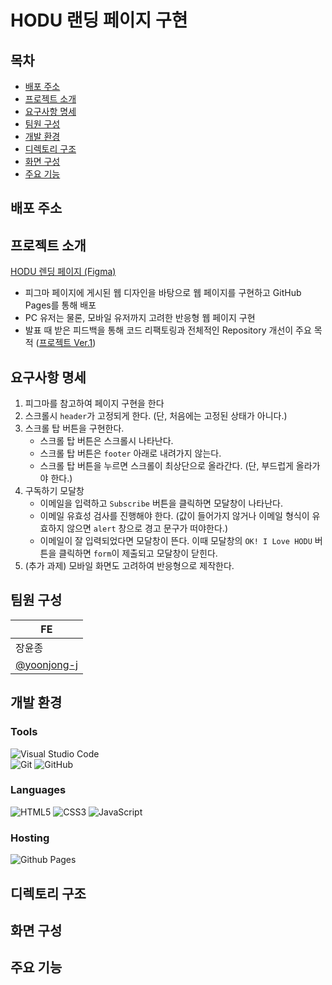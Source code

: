 # HODU 랜딩 페이지 구현

## 목차

- [배포 주소](#배포-주소)
- [프로젝트 소개](#프로젝트-소개)
- [요구사항 명세](#요구사항-명세)
- [팀원 구성](#팀원-구성)
- [개발 환경](#개발-환경)
- [디렉토리 구조](#디렉토리-구조)
- [화면 구성](#화면-구성)
- [주요 기능](#주요-기능)

## 배포 주소

## 프로젝트 소개

[HODU 렌딩 페이지 (Figma)](<https://www.figma.com/design/s9RCnA6dSi3QHHeMDFHKE6/EST-%EC%98%A4%EB%A5%B4%EB%AF%B8(BE)_HTML%2FCSS%2FJS?node-id=104924-12&node-type=CANVAS&t=qvRywYNLIXMWI4T2-0>)

- 피그마 페이지에 게시된 웹 디자인을 바탕으로 웹 페이지를 구현하고 GitHub Pages를 통해 배포
- PC 유저는 물론, 모바일 유저까지 고려한 반응형 웹 페이지 구현
- 발표 때 받은 피드백을 통해 코드 리팩토링과 전체적인 Repository 개선이 주요 목적 ([프로젝트 Ver.1](https://github.com/yoonjong-j/ESTsoft-FE-Project.git))

## 요구사항 명세

1. 피그마를 참고하여 페이지 구현을 한다
2. 스크롤시 `header`가 고정되게 한다. (단, 처음에는 고정된 상태가 아니다.)
3. 스크롤 탑 버튼을 구현한다.
   - 스크롤 탑 버튼은 스크롤시 나타난다.
   - 스크롤 탑 버튼은 `footer` 아래로 내려가지 않는다.
   - 스크롤 탑 버튼을 누르면 스크롤이 최상단으로 올라간다. (단, 부드럽게 올라가야 한다.)
4. 구독하기 모달창
   - 이메일을 입력하고 `Subscribe` 버튼을 클릭하면 모달창이 나타난다.
   - 이메일 유효성 검사를 진행해야 한다. (값이 들어가지 않거나 이메일 형식이 유효하지 않으면 `alert` 창으로 경고 문구가 떠야한다.)
   - 이메일이 잘 입력되었다면 모달창이 뜬다. 이때 모달창의 `OK! I Love HODU` 버튼을 클릭하면 `form`이 제출되고 모달창이 닫힌다.
5. (추가 과제) 모바일 화면도 고려하여 반응형으로 제작한다.

## 팀원 구성

| FE                                           |
| -------------------------------------------- |
| 장윤종                                       |
| [@yoonjong-j](https://github.com/yoonjong-j) |

## 개발 환경

### Tools

![Visual Studio Code](https://img.shields.io/badge/Visual%20Studio%20Code-0078d7.svg?style=for-the-badge&logo=visual-studio-code&logoColor=white)  
![Git](https://img.shields.io/badge/git-%23F05033.svg?style=for-the-badge&logo=git&logoColor=white)
![GitHub](https://img.shields.io/badge/github-%23121011.svg?style=for-the-badge&logo=github&logoColor=white)

### Languages

![HTML5](https://img.shields.io/badge/html5-%23E34F26.svg?style=for-the-badge&logo=html5&logoColor=white)
![CSS3](https://img.shields.io/badge/css3-%231572B6.svg?style=for-the-badge&logo=css3&logoColor=white)
![JavaScript](https://img.shields.io/badge/javascript-%23323330.svg?style=for-the-badge&logo=javascript&logoColor=%23F7DF1E)

### Hosting

![Github Pages](https://img.shields.io/badge/github%20pages-121013?style=for-the-badge&logo=github&logoColor=white)

## 디렉토리 구조

## 화면 구성

## 주요 기능
